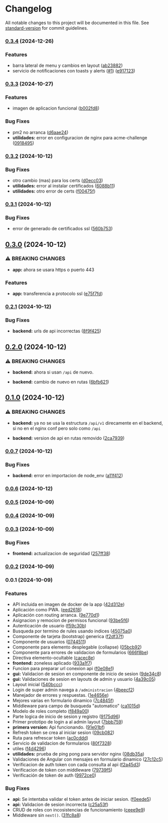 # Changelog

All notable changes to this project will be documented in this file. See [standard-version](https://github.com/conventional-changelog/standard-version) for commit guidelines.

### [0.3.4](https://github.com/Kyostenas/perpetuus/compare/v0.3.3...v0.3.4) (2024-12-26)


### Features

* barra lateral de menu y cambios en layout ([ab23882](https://github.com/Kyostenas/perpetuus/commit/ab2388205735f15058f50391d14b253e4ed5597c))
* servicio de notificaciones con toasts y alerts ([#1](https://github.com/Kyostenas/perpetuus/issues/1)) ([e917123](https://github.com/Kyostenas/perpetuus/commit/e917123e7a98ca1bf15257d443ed4658deb1c926))

### [0.3.3](https://github.com/Kyostenas/perpetuus/compare/v0.3.2...v0.3.3) (2024-10-27)


### Features

* imagen de aplicacion funcional ([b002fd8](https://github.com/Kyostenas/perpetuus/commit/b002fd87cd25b138ddcf1cad76c8a28daba8e731))


### Bug Fixes

* pm2 no arranca ([d6aae24](https://github.com/Kyostenas/perpetuus/commit/d6aae24db4b4bdee12208e263798ab6674eea88d))
* **utilidades:** error en configuracion de nginx para acme-challenge ([0918495](https://github.com/Kyostenas/perpetuus/commit/09184956947e44b76c524fa2e18fc9f72c8ef4e2))

### [0.3.2](https://github.com/Kyostenas/perpetuus/compare/v0.3.1...v0.3.2) (2024-10-12)


### Bug Fixes

* otro cambio (mas) para los certs ([d0ecc03](https://github.com/Kyostenas/perpetuus/commit/d0ecc03e7e71058b13db50648fdbacc8ad2bcb50))
* **utilidades:** error al instalar certificados ([6088b11](https://github.com/Kyostenas/perpetuus/commit/6088b11909a0f812450edaebff8ff5e7d440a0c5))
* **utilidades:** otro error de certs ([f00475f](https://github.com/Kyostenas/perpetuus/commit/f00475fc1e46221e95c536727d9ca9bc064a6c5c))

### [0.3.1](https://github.com/Kyostenas/perpetuus/compare/v0.3.0...v0.3.1) (2024-10-12)


### Bug Fixes

* error de generado de certificados ssl ([560b753](https://github.com/Kyostenas/perpetuus/commit/560b75315f4ae459f10bc89385a59ee37fd3f18e))

## [0.3.0](https://github.com/Kyostenas/perpetuus/compare/v0.2.1...v0.3.0) (2024-10-12)


### ⚠ BREAKING CHANGES

* **app:** ahora se usara https o puerto 443

### Features

* **app:** transferencia a protocolo ssl ([e75f7fd](https://github.com/Kyostenas/perpetuus/commit/e75f7fda3479053c45161b81262bccf1e28b5238))

### [0.2.1](https://github.com/Kyostenas/perpetuus/compare/v0.2.0...v0.2.1) (2024-10-12)


### Bug Fixes

* **backend:** urls de api incorrectas ([8f9f425](https://github.com/Kyostenas/perpetuus/commit/8f9f4258bc6418ed259338e46ce671a7387f0017))

## [0.2.0](https://github.com/Kyostenas/perpetuus/compare/v0.1.0...v0.2.0) (2024-10-12)


### ⚠ BREAKING CHANGES

* **backend:** ahora si usan `/api` de nuevo.

* **backend:** cambio de nuevo en rutas ([6bfb621](https://github.com/Kyostenas/perpetuus/commit/6bfb6214a581d7b083e1e7d22b37a3ebcfbe7af4))

## [0.1.0](https://github.com/Kyostenas/perpetuus/compare/v0.0.7...v0.1.0) (2024-10-12)


### ⚠ BREAKING CHANGES

* **backend:** ya no se usa la estructura `/api/v1` direcamente en el backend, si no en el nginx conf pero solo como `/api`

* **backend:** version de api en rutas removido ([2ca7939](https://github.com/Kyostenas/perpetuus/commit/2ca7939a606ef5f2c5be3b31e6bf00cafd9a9939))

### [0.0.7](https://github.com/Kyostenas/perpetuus/compare/v0.0.6...v0.0.7) (2024-10-12)


### Bug Fixes

* **backend:** error en importacion de node_env ([a11f412](https://github.com/Kyostenas/perpetuus/commit/a11f4126e56fb567d5eeef92ac12b3c58d953402))

### [0.0.6](https://github.com/Kyostenas/perpetuus/compare/v0.0.5...v0.0.6) (2024-10-12)

### [0.0.5](https://github.com/Kyostenas/perpetuus/compare/v0.0.4...v0.0.5) (2024-10-09)

### [0.0.4](https://github.com/Kyostenas/perpetuus/compare/v0.0.3...v0.0.4) (2024-10-09)

### [0.0.3](https://github.com/Kyostenas/perpetuus/compare/v0.0.2...v0.0.3) (2024-10-09)


### Bug Fixes

* **frontend:** actualizacion de seguridad ([257ff38](https://github.com/Kyostenas/perpetuus/commit/257ff3866b043c5005acb2db98dec11f9ef29e0b))

### [0.0.2](https://github.com/Kyostenas/perpetuus/compare/v0.0.1...v0.0.2) (2024-10-09)

### 0.0.1 (2024-10-09)


### Features

* API incluida en imagen de docker de la app ([42d312e](https://github.com/Kyostenas/perpetuus/commit/42d312e8add4af9fb3c63d1797d2316517e5933d))
* Aplicación como PWA. ([eed2618](https://github.com/Kyostenas/perpetuus/commit/eed26189ce37b444d5663fee1e08a717d9d3d2ed))
* Aplicación con routing arranca. ([9e770d1](https://github.com/Kyostenas/perpetuus/commit/9e770d12c6522ddac993cf241cfc4b2eae5e8bf4))
* Asignacion y remocion de permisos funcional ([93be5f6](https://github.com/Kyostenas/perpetuus/commit/93be5f61331cdf69b3eff222b0fbabd1ef66ea21))
* Autenticación de usuario ([f59c30b](https://github.com/Kyostenas/perpetuus/commit/f59c30b14b725cebec45bf820e72db45fdcc0c61))
* Busqueda por termino de rules usando indices ([45075a0](https://github.com/Kyostenas/perpetuus/commit/45075a0074f1b48cf79c2f77bd6a394348a94c8d))
* Componente de tarjeta (bootstrap) generica ([f2df37f](https://github.com/Kyostenas/perpetuus/commit/f2df37f82ff87424eb6db81f4a8ce8398c7a499b))
* Componente de usuarios ([0744511](https://github.com/Kyostenas/perpetuus/commit/0744511faf95ff806b6f34a9b00055fa22815bba))
* Componente para elemento desplegable (collapse) ([05bcb92](https://github.com/Kyostenas/perpetuus/commit/05bcb929200b18a597ab50672ef26aed4cc12645))
* Componente para errores de validacion de formularios ([666f8be](https://github.com/Kyostenas/perpetuus/commit/666f8bebbb9ff1cb406b9aae03bf7eb04a9ba25e))
* Directiva elemento-ocultable ([cacec8e](https://github.com/Kyostenas/perpetuus/commit/cacec8e715f492f4098f7c2b3b7a54d28854bb21))
* **frontend:** zoneless aplicado ([933a1f7](https://github.com/Kyostenas/perpetuus/commit/933a1f78810840192a1949289695ee8bfdcda9e6))
* Funcion para preparar url conexion api ([f0e08e1](https://github.com/Kyostenas/perpetuus/commit/f0e08e129757a50a782f33f355e6b63e9ddecaf1))
* **gui:** Validacion de sesion en componente de inicio de sesion ([9de34c8](https://github.com/Kyostenas/perpetuus/commit/9de34c817f496570895dd6fd6e5e8c89948b2de2))
* **gui:** Validaciones de sesion en layouts de admin y usuario ([4a39c05](https://github.com/Kyostenas/perpetuus/commit/4a39c05a0d4cbd343878cc6a4653c20d5c1d9103))
* Layout inicial ([540bccc](https://github.com/Kyostenas/perpetuus/commit/540bccc43871b61b43b43c0add2f54e0b83eae0f))
* Login de super admin navega a `/administracion` ([4beecf2](https://github.com/Kyostenas/perpetuus/commit/4beecf2aac9d9fd3a27a213c189ebbf92b59c936))
* Manejador de errores y respuestas. ([1e4656e](https://github.com/Kyostenas/perpetuus/commit/1e4656e94092e16de866096548dc3d2696b07ff2))
* Mejores varias en formulario dinamico ([7c4845f](https://github.com/Kyostenas/perpetuus/commit/7c4845f3c0d96dbdf53ca415947f37f65d506c53))
* Middleware para campo de busqueda "automatico" ([ca1015d](https://github.com/Kyostenas/perpetuus/commit/ca1015d1c8ddd31d6c4787457d4641ee4dba444a))
* Modelo de roles completo ([f849a00](https://github.com/Kyostenas/perpetuus/commit/f849a00d1a33432d3d04b816683de33c74a08b86))
* Parte logica de inicio de sesion y registro ([9175d96](https://github.com/Kyostenas/perpetuus/commit/9175d96c331639726ab8a4d0796874553c0e54bd))
* Primer prototipo de login a al admin layout ([7bbb759](https://github.com/Kyostenas/perpetuus/commit/7bbb75984b212620f7f7ecaa4b25da4c1064558b))
* **primera version:** Api funcionando. ([91e01bf](https://github.com/Kyostenas/perpetuus/commit/91e01bf2e90c5eb7397c998c660db95533ccb1de))
* Refresh token se crea al iniciar sesion ([09cb082](https://github.com/Kyostenas/perpetuus/commit/09cb0829273c669ce89907ba7e9c0d00a3ced00d))
* Ruta para refrescar token ([ac0cddd](https://github.com/Kyostenas/perpetuus/commit/ac0cddd7145cc9c59611e5fdea9d60b51090576c))
* Servicio de validacion de formularios ([80f7328](https://github.com/Kyostenas/perpetuus/commit/80f7328e7ab76159c16afd6a0c1749233b9012cd))
* utiles ([f4d4296](https://github.com/Kyostenas/perpetuus/commit/f4d42968411ab345a983514ffa1af36305c99534))
* **utilidades:** prueba de ping pong para servidor nginx ([08db35a](https://github.com/Kyostenas/perpetuus/commit/08db35a4d68afa2712013ee10e048223375caef6))
* Validaciones de Angular con mensajes en formulario dinamico ([27c12c5](https://github.com/Kyostenas/perpetuus/commit/27c12c58bfa849f7837d04262fad7d565b78800b))
* Verificacion de auth token con cada consulta al api ([f2a45d3](https://github.com/Kyostenas/perpetuus/commit/f2a45d395c127e79a50913f9642b4cd49848f1ff))
* Verificacion de token con middleware ([79739f5](https://github.com/Kyostenas/perpetuus/commit/79739f5e0f1f47c32d52f74d917467f5a8f00a47))
* Verificación de token de auth ([9972ce0](https://github.com/Kyostenas/perpetuus/commit/9972ce034c06c9fb7df9982fe981b879b86adcc5))


### Bug Fixes

* **api:** Se intentaba validar el token antes de iniciar sesion. ([f0eede5](https://github.com/Kyostenas/perpetuus/commit/f0eede520343cec4b390163774dea1c8775b56e2))
* **api:** Validacion de sesion incorrecta ([c25a53f](https://github.com/Kyostenas/perpetuus/commit/c25a53f752048bc4280184131d4cf8beeaf89117))
* CRUD de roles con incosistencias de funcionamiento ([ceee9e9](https://github.com/Kyostenas/perpetuus/commit/ceee9e943f21f84ba71131fa28fc5a2ea506d7e3))
* Middleware sin `next()`. ([31fc8a8](https://github.com/Kyostenas/perpetuus/commit/31fc8a8dac568b5911460f7d4f9e32b151c0da1f))
